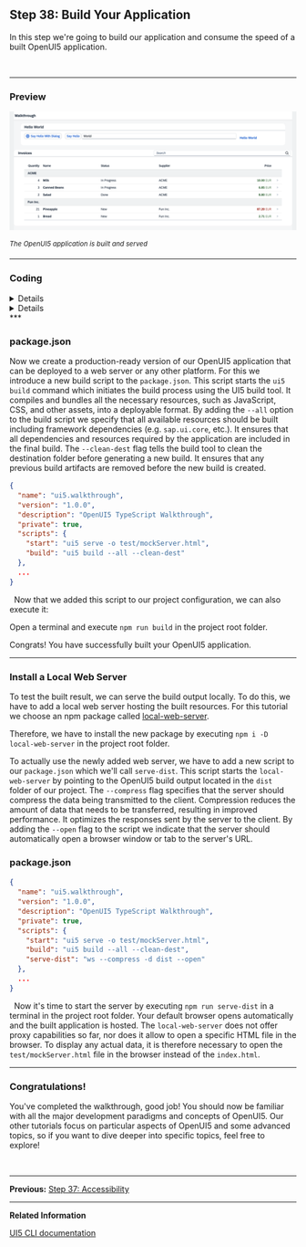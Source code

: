 ## Step 38: Build Your Application

In this step we're going to build our application and consume the speed of a built OpenUI5 application.
  
&nbsp;

***

### Preview
  
  
![](assets/loiofb12cea5ac9b45bb9007aac5a1a8689f_LowRes.png "The UI5 application is built and served")

<sup>*The OpenUI5 application is built and served*</sup>

***

### Coding
<details class="ts-only">

You can download the solution for this step here: [📥 Download step 38](https://sap-samples.github.io/ui5-typescript-walkthrough/ui5-typescript-walkthrough-step-38.zip).

</details>

<details class="js-only">

You can download the solution for this step here: [📥 Download step 38](https://sap-samples.github.io/ui5-typescript-walkthrough/ui5-typescript-walkthrough-step-38-js.zip).

</details>
***

### package.json

Now we create a production-ready version of our OpenUI5 application that can be deployed to a web server or any other platform. For this we introduce a new build script to the `package.json`. This script starts the `ui5 build` command which initiates the build process using the UI5 build tool. It compiles and bundles all the necessary resources, such as JavaScript, CSS, and other assets, into a deployable format. By adding the `--all` option to the build script we specify that all available resources should be built including framework dependencies \(e.g. `sap.ui.core`, etc.\). It ensures that all dependencies and resources required by the application are included in the final build. The `--clean-dest` flag tells the build tool to clean the destination folder before generating a new build. It ensures that any previous build artifacts are removed before the new build is created.

```json
{
  "name": "ui5.walkthrough",
  "version": "1.0.0",
  "description": "OpenUI5 TypeScript Walkthrough",
  "private": true,
  "scripts": {
    "start": "ui5 serve -o test/mockServer.html",
    "build": "ui5 build --all --clean-dest"
  },
  ...
}
```
&nbsp;
Now that we added this script to our project configuration, we can also execute it:

Open a terminal and execute `npm run build` in the project root folder.

Congrats! You have successfully built your OpenUI5 application.

***

### Install a Local Web Server

To test the built result, we can serve the build output locally. To do this, we have to add a local web server hosting the built resources. For this tutorial we choose an npm package called [local-web-server](https://www.npmjs.com/package/local-web-server).

Therefore, we have to install the new package by executing `npm i -D local-web-server` in the project root folder.

To actually use the newly added web server, we have to add a new script to our `package.json` which we'll call `serve-dist`. This script starts the `local-web-server` by pointing to the OpenUI5 build output located in the `dist` folder of our project. The `--compress` flag specifies that the server should compress the data being transmitted to the client. Compression reduces the amount of data that needs to be transferred, resulting in improved performance. It optimizes the responses sent by the server to the client. By adding the `--open` flag to the script we indicate that the server should automatically open a browser window or tab to the server's URL.

### package.json

```json
{
  "name": "ui5.walkthrough",
  "version": "1.0.0",
  "description": "OpenUI5 TypeScript Walkthrough",
  "private": true,
  "scripts": {
    "start": "ui5 serve -o test/mockServer.html",
    "build": "ui5 build --all --clean-dest",
    "serve-dist": "ws --compress -d dist --open"
  },
  ...
}
```
&nbsp;
Now it's time to start the server by executing `npm run serve-dist` in a terminal in the project root folder. Your default browser opens automatically and the built application is hosted. The `local-web-server` does not offer proxy capabilities so far, nor does it allow to open a specific HTML file in the browser. To display any actual data, it is therefore necessary to open the `test/mockServer.html` file in the browser instead of the `index.html`.

***

### Congratulations!

You've completed the walkthrough, good job! You should now be familiar with all the major development paradigms and concepts of OpenUI5. Our other tutorials focus on particular aspects of OpenUI5 and some advanced topics, so if you want to dive deeper into specific topics, feel free to explore!

&nbsp;

***

**Previous:** [Step 37: Accessibility](../37/README.md "In this step we're going to improve the accessibility of our app.")

***

**Related Information**  

[UI5 CLI documentation](https://ui5.github.io/cli/stable/)
